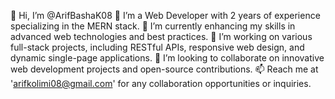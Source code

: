👋 Hi, I’m @ArifBashaK08
👀 I’m a Web Developer with 2 years of experience specializing in the MERN stack.
🌱 I’m currently enhancing my skills in advanced web technologies and best practices.
💼 I’m working on various full-stack projects, including RESTful APIs, responsive web design, and dynamic single-page applications.
💞️ I’m looking to collaborate on innovative web development projects and open-source contributions.
📫 Reach me at 'arifkolimi08@gmail.com' for any collaboration opportunities or inquiries.

<!---
ArifBashaK08/ArifBashaK08 is a ✨ special ✨ repository because its `README.md` (this file) appears on your GitHub profile.
You can click the Preview link to take a look at your changes.
--->
